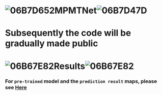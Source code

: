 # ![06B7D652](https://github.com/XUEXIKUAIL/MPMTNet/assets/109578305/05d601e1-47ef-49bc-980f-491b98b30d47)MPMTNet![06B7D47D](https://github.com/XUEXIKUAIL/MPMTNet/assets/109578305/17be6e81-f107-41dd-acd5-b4f339c624fb)


# Subsequently the code will be gradually made public

# ![06B67E82](https://github.com/XUEXIKUAIL/MPMTNet/assets/109578305/9f142c38-3c41-47eb-9d06-b6e0b3e5375f)Results![06B67E82](https://github.com/XUEXIKUAIL/MPMTNet/assets/109578305/9f142c38-3c41-47eb-9d06-b6e0b3e5375f)


### For `pre-trained` model and the `prediction result` maps, please see [Here](https://pan.baidu.com/s/1KtX4jIwsQi_-ZgbrDxPEWQ?pwd=ghp3)
